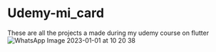 # Udemy-mi_card
These are all the projects a made during my udemy course on flutter
![WhatsApp Image 2023-01-01 at 10 20 38](https://user-images.githubusercontent.com/91746245/210161912-65b0569c-e6fa-4e02-a94c-1b14db8b5133.jpeg)
